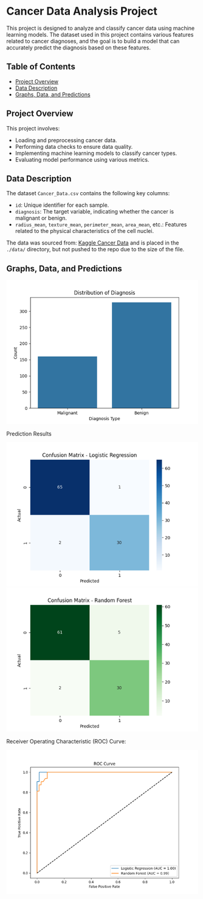 # Cancer Data Analysis Project

This project is designed to analyze and classify cancer data using machine learning models. The dataset used in this project contains various features related to cancer diagnoses, and the goal is to build a model that can accurately predict the diagnosis based on these features.

## Table of Contents
- [Project Overview](#project-overview)
- [Data Description](#data-description)
- [Graphs, Data, and  Predictions](#graphs,-data,-and-predictions)

## Project Overview

This project involves:

- Loading and preprocessing cancer data.
- Performing data checks to ensure data quality.
- Implementing machine learning models to classify cancer types.
- Evaluating model performance using various metrics.

## Data Description

The dataset `Cancer_Data.csv` contains the following key columns:

- `id`: Unique identifier for each sample.
- `diagnosis`: The target variable, indicating whether the cancer is malignant or benign.
- `radius_mean`, `texture_mean`, `perimeter_mean`, `area_mean`, etc.: Features related to the physical characteristics of the cell nuclei.

The data was sourced from: [Kaggle Cancer Data](https://www.kaggle.com/datasets/erdemtaha/cancer-data?resource=download) and is placed in the `./data/` directory, but not pushed to the repo due to the size of the file.

## Graphs, Data, and Predictions
![Model](https://github.com/MasonInman29/CancerPrediction/blob/main/graphs/diagnosis_distribution.png?raw=true)

Prediction Results

![Model](https://github.com/MasonInman29/CancerPrediction/blob/main/graphs/confusionMatrixLR.png?raw=true)
![Model](https://github.com/MasonInman29/CancerPrediction/blob/main/graphs/confusionMatrixRF.png?raw=true)

Receiver Operating Characteristic (ROC) Curve:

![Model](https://github.com/MasonInman29/CancerPrediction/blob/main/graphs/ROC_curve.png?raw=true)

